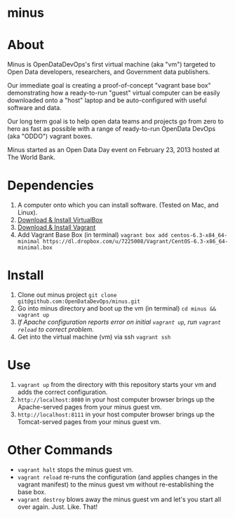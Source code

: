minus
=====

# About
Minus is OpenDataDevOps's first virtual machine (aka "vm") targeted to Open Data developers, researchers, and Government data publishers.

Our immediate goal is creating a proof-of-concept "vagrant base box" demonstrating how a ready-to-run "guest" virtual computer can be easily downloaded onto a "host" laptop and be auto-configured with useful software and data.

Our long term goal is to help open data teams and projects go from zero to hero as fast as possible with a range of ready-to-run OpenData DevOps (aka "ODDO") vagrant boxes.

Minus started as an Open Data Day event on February 23, 2013 hosted at The World Bank.

# Dependencies

1. A computer onto which you can install software. (Tested on Mac, and Linux).
2. [Download & Install VirtualBox](https://www.virtualbox.org/wiki/Downloads)
3. [Download & Install Vagrant](http://downloads.vagrantup.com/)
4. Add Vagrant Base Box (in terminal)
  `vagrant box add centos-6.3-x84_64-minimal https://dl.dropbox.com/u/7225008/Vagrant/CentOS-6.3-x86_64-minimal.box`

# Install

1. Clone out minus project `git clone git@github.com:OpenDataDevOps/minus.git`
2. Go into minus directory and boot up the vm (in terminal) `cd minus && vagrant up`
3. _If Apache configuration reports error on initial `vagrant up`, run `vagrant reload` to correct problem._
3. Get into the virtual machine (vm) via ssh `vagrant ssh`


# Use

1. `vagrant up` from the directory with this repository starts your vm and adds the correct configuration.
2. `http://localhost:8080` in your host computer browser brings up the Apache-served pages from your minus guest vm.
3. `http://localhost:8111` in your host computer browser brings up the Tomcat-served pages from your minus guest vm.

# Other Commands
* `vagrant halt` stops the minus guest vm.
* `vagrant reload` re-runs the configuration (and applies changes in the vagrant manifest) to the minus guest vm without re-establishing the base box.
* `vagrant destroy` blows away the minus guest vm and let's you start all over again. Just. Like. That!

